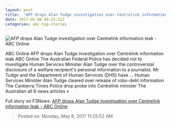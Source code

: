 ```yaml
---
layout: post
title:  "AFP drops Alan Tudge investigation over Centrelink information leak - ABC Online"
date: 2017-05-08 06:25:52Z
categories: abc-top-stories
---
```


![AFP drops Alan Tudge investigation over Centrelink information leak - ABC Online](http://www.abc.net.au/news/image/6579672-1x1-700x700.jpg)

ABC Online AFP drops Alan Tudge investigation over Centrelink information leak ABC Online The Australian Federal Police has decided not to investigate Human Services Minister Alan Tudge over the controversial disclosure of a welfare recipient's personal information to a journalist. Mr Tudge and the Department of Human Services (DHS) have ... Human Services Minister Alan Tudge cleared over release of robo-debt information The Canberra Times Police drop probe into Centrelink minister The Australian all 6 news articles »


Full story on F3News: [AFP drops Alan Tudge investigation over Centrelink information leak - ABC Online](http://www.f3nws.com/n/sQqMPJ)

> Posted on: Monday, May 8, 2017 11:25:52 AM
